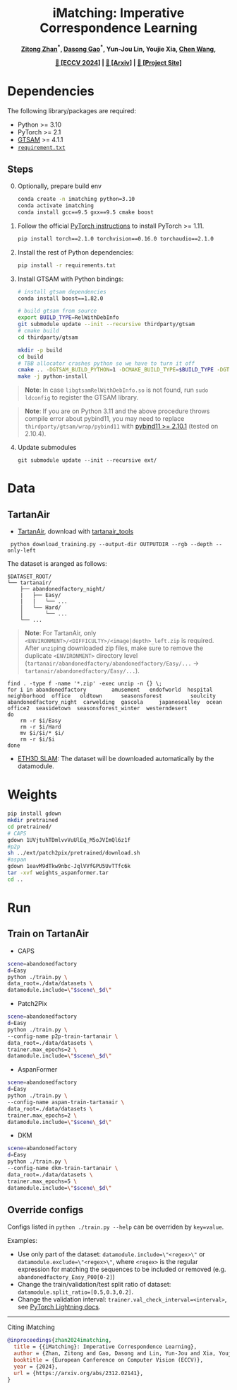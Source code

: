 <h1 align="center">iMatching: Imperative Correspondence Learning</h1>

<p align="center"><strong>
    <a href = "https://www.linkedin.com/in/zitong-zhan-134a85141/">Zitong Zhan</a><sup>*</sup>,
    <a href = "https://scholar.google.com/citations?user=_loctXsAAAAJ">Dasong Gao</a><sup>*</sup>,
    Yun-Jou Lin, Youjie Xia,
    <a href = "https://sairlab.org/team/chenw/">Chen Wang</a>,
</strong></p>


<p align="center"><strong>
    <a href = "https://www.ecva.net/papers/eccv_2024/papers_ECCV/html/5586_ECCV_2024_paper.php">&#128196; [ECCV 2024]</a> | 
    <a href = "https://arxiv.org/abs/2312.02141">&#128196; [Arxiv]</a> | 
    <a href = "https://sairlab.org/iMatching/">&#128190; [Project Site]</a>
</strong></p>


# Dependencies

The following library/packages are required:

 - Python >= 3.10
 - PyTorch >= 2.1
 - [GTSAM](https://gtsam.org/) >= 4.1.1
 - [`requirement.txt`](requirements.txt)

## Steps

0. Optionally, prepare build env

   ```sh
   conda create -n imatching python=3.10
   conda activate imatching
   conda install gcc==9.5 gxx==9.5 cmake boost
   ```

1. Follow the official [PyTorch instructions](https://pytorch.org/get-started/locally/) to install PyTorch >= 1.11.
    
    ```sh
    pip install torch==2.1.0 torchvision==0.16.0 torchaudio==2.1.0
    ```

2. Install the rest of Python dependencies:

    ```sh
    pip install -r requirements.txt
    ```

3. Install GTSAM with Python bindings:

    ```sh
    # install gtsam dependencies
    conda install boost==1.82.0

    # build gtsam from source
    export BUILD_TYPE=RelWithDebInfo
    git submodule update --init --recursive thirdparty/gtsam
    # cmake build
    cd thirdparty/gtsam

    mkdir -p build
    cd build
    # TBB allocator crashes python so we have to turn it off
    cmake .. -DGTSAM_BUILD_PYTHON=1 -DCMAKE_BUILD_TYPE=$BUILD_TYPE -DGTSAM_WITH_TBB=OFF -DGTSAM_CMAKE_CXX_FLAGS=-march-native
    make -j python-install
    ```

> **Note**: In case `libgtsamRelWithDebInfo.so` is not found, run `sudo ldconfig` to register the GTSAM library. 

> **Note**: If you are on Python 3.11 and the above procedure throws compile error about pybind11, you may need to replace `thirdparty/gtsam/wrap/pybind11` with [pybind11 >= 2.10.1](https://github.com/pybind/pybind11/releases) (tested on 2.10.4). 


4. Update submodules
    ```
    git submodule update --init --recursive ext/
    ```

# Data
## TartanAir
 - [TartanAir](https://theairlab.org/tartanair-dataset/), download with [tartanair_tools](https://github.com/castacks/tartanair_tools)
```
 python download_training.py --output-dir OUTPUTDIR --rgb --depth --only-left
```
The dataset is aranged as follows:
```
$DATASET_ROOT/
└── tartanair/
    ├── abandonedfactory_night/
    |   ├── Easy/
    |   |   └── ...
    │   └── Hard/
    │       └── ...
    └── ...
```

> **Note**: For TartanAir, only `<ENVIRONMENT>/<DIFFICULTY>/<image|depth>_left.zip` is required. After `unzip`ing downloaded zip files, make sure to remove the duplicate `<ENVIRONMENT>` directory level (`tartanair/abandonedfactory/abandonedfactory/Easy/...` -> `tartanair/abandonedfactory/Easy/...`).
```
find . -type f -name '*.zip' -exec unzip -n {} \;
for i in abandonedfactory        amusement   endofworld  hospital       neighborhood  office   oldtown      seasonsforest         soulcity abandonedfactory_night  carwelding  gascola     japanesealley  ocean         office2  seasidetown  seasonsforest_winter  westerndesert
do
    rm -r $i/Easy
    rm -r $i/Hard
    mv $i/$i/* $i/
    rm -r $i/$i
done
```
- [ETH3D SLAM](https://www.eth3d.net/slam_datasets): 
The dataset will be downloaded automatically by the datamodule.
# Weights
```sh
pip install gdown
mkdir pretrained
cd pretrained/
# CAPS
gdown 1UVjtuhTDmlvvVuUlEq_M5oJVImQl6z1f
#p2p
sh ../ext/patch2pix/pretrained/download.sh
#aspan
gdown 1eavM9dTkw9nbc-JqlVVfGPU5UvTTfc6k
tar -xvf weights_aspanformer.tar
cd ..
```

# Run

## Train on TartanAir
- CAPS
```sh
scene=abandonedfactory
d=Easy
python ./train.py \
data_root=./data/datasets \
datamodule.include=\"$scene\_$d\"
```
- Patch2Pix
```sh
scene=abandonedfactory
d=Easy
python ./train.py \
--config-name p2p-train-tartanair \
data_root=./data/datasets \
trainer.max_epochs=2 \
datamodule.include=\"$scene\_$d\"
```
- AspanFormer
```sh
scene=abandonedfactory
d=Easy
python ./train.py \
--config-name aspan-train-tartanair \
data_root=./data/datasets \
trainer.max_epochs=2 \
datamodule.include=\"$scene\_$d\"
```

- DKM
```sh
scene=abandonedfactory
d=Easy
python ./train.py \
--config-name dkm-train-tartanair \
data_root=./data/datasets \
trainer.max_epochs=5 \
datamodule.include=\"$scene\_$d\"
```

## Override configs

Configs listed in `python ./train.py --help` can be overriden by `key=value`.

Examples:

 - Use only part of the dataset: `datamodule.include=\"<regex>\"` or `datamodule.exclude=\"<regex>\"`, where `<regex>` is the regular expression for matching the sequences to be included or removed (e.g. `abandonedfactory_Easy_P00[0-2]`)
 - Change the train/validation/test split ratio of dataset: `datamodule.split_ratio=[0.5,0.3,0.2]`.
 - Change the validation interval: `trainer.val_check_interval=<interval>`, see [PyTorch Lightning docs](https://pytorch-lightning.readthedocs.io/en/stable/common/trainer.html#val-check-interval).

---
Citing iMatching
```bibtex
@inproceedings{zhan2024imatching,
  title = {{iMatching}: Imperative Correspondence Learning},
  author = {Zhan, Zitong and Gao, Dasong and Lin, Yun-Jou and Xia, Youjie and Wang, Chen},
  booktitle = {European Conference on Computer Vision (ECCV)},
  year = {2024},
  url = {https://arxiv.org/abs/2312.02141},
}
```